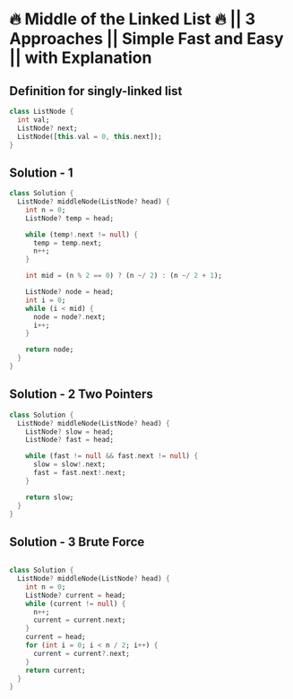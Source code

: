 # 🔥 Middle of the Linked List 🔥 || 3 Approaches || Simple Fast and Easy || with Explanation

## Definition for singly-linked list

```dart
class ListNode {
  int val;
  ListNode? next;
  ListNode([this.val = 0, this.next]);
}
```

## Solution - 1

```dart
class Solution {
  ListNode? middleNode(ListNode? head) {
    int n = 0;
    ListNode? temp = head;

    while (temp!.next != null) {
      temp = temp.next;
      n++;
    }

    int mid = (n % 2 == 0) ? (n ~/ 2) : (n ~/ 2 + 1);

    ListNode? node = head;
    int i = 0;
    while (i < mid) {
      node = node?.next;
      i++;
    }

    return node;
  }
}
```

## Solution - 2 Two Pointers

```dart
class Solution {
  ListNode? middleNode(ListNode? head) {
    ListNode? slow = head;
    ListNode? fast = head;

    while (fast != null && fast.next != null) {
      slow = slow!.next;
      fast = fast.next!.next;
    }

    return slow;
  }
}
```

## Solution - 3 Brute Force

```dart

class Solution {
  ListNode? middleNode(ListNode? head) {
    int n = 0;
    ListNode? current = head;
    while (current != null) {
      n++;
      current = current.next;
    }
    current = head;
    for (int i = 0; i < n / 2; i++) {
      current = current?.next;
    }
    return current;
  }
}
```
